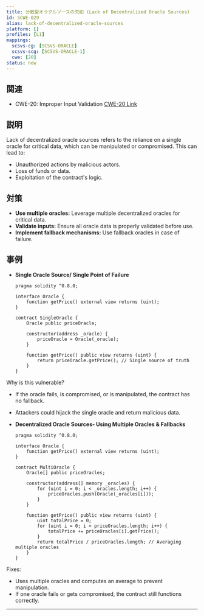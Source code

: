 ```yaml
---
title: 分散型オラクルソースの欠如 (Lack of Decentralized Oracle Sources)
id: SCWE-029
alias: lack-of-decentralized-oracle-sources
platform: []
profiles: [L1]
mappings:
  scsvs-cg: [SCSVS-ORACLE]
  scsvs-scg: [SCSVS-ORACLE-1]
  cwe: [20]
status: new
---
```


## 関連
- CWE-20: Improper Input Validation
  [CWE-20 Link](https://cwe.mitre.org/data/definitions/20.html)

## 説明
Lack of decentralized oracle sources refers to the reliance on a single oracle for critical data, which can be manipulated or compromised. This can lead to:
- Unauthorized actions by malicious actors.
- Loss of funds or data.
- Exploitation of the contract's logic.

## 対策
- **Use multiple oracles:** Leverage multiple decentralized oracles for critical data.
- **Validate inputs:** Ensure all oracle data is properly validated before use.
- **Implement fallback mechanisms:** Use fallback oracles in case of failure.

## 事例
- **Single Oracle Source/ Single Point of Failure**
    ```solidity
    pragma solidity ^0.8.0;

    interface Oracle {
        function getPrice() external view returns (uint);
    }

    contract SingleOracle {
        Oracle public priceOracle;

        constructor(address _oracle) {
            priceOracle = Oracle(_oracle);
        }

        function getPrice() public view returns (uint) {
            return priceOracle.getPrice(); // Single source of truth
        }
    }
    ```

Why is this vulnerable?
- If the oracle fails, is compromised, or is manipulated, the contract has no fallback.
- Attackers could hijack the single oracle and return malicious data.

- **Decentralized Oracle Sources- Using Multiple Oracles & Fallbacks**
    ```solidity
    pragma solidity ^0.8.0;

    interface Oracle {
        function getPrice() external view returns (uint);
    }

    contract MultiOracle {
        Oracle[] public priceOracles;

        constructor(address[] memory _oracles) {
            for (uint i = 0; i < _oracles.length; i++) {
                priceOracles.push(Oracle(_oracles[i]));
            }
        }

        function getPrice() public view returns (uint) {
            uint totalPrice = 0;
            for (uint i = 0; i < priceOracles.length; i++) {
                totalPrice += priceOracles[i].getPrice();
            }
            return totalPrice / priceOracles.length; // Averaging multiple oracles
        }
    }
    ```
Fixes:
- Uses multiple oracles and computes an average to prevent manipulation.
- If one oracle fails or gets compromised, the contract still functions correctly.

---